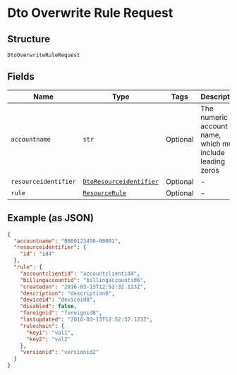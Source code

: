 
# Dto Overwrite Rule Request

## Structure

`DtoOverwriteRuleRequest`

## Fields

| Name | Type | Tags | Description |
|  --- | --- | --- | --- |
| `accountname` | `str` | Optional | The numeric account name, which must include leading zeros |
| `resourceidentifier` | [`DtoResourceidentifier`](../../doc/models/dto-resourceidentifier.md) | Optional | - |
| `rule` | [`ResourceRule`](../../doc/models/resource-rule.md) | Optional | - |

## Example (as JSON)

```json
{
  "accountname": "0000123456-00001",
  "resourceidentifier": {
    "id": "id4"
  },
  "rule": {
    "accountclientid": "accountclientid4",
    "billingaccountid": "billingaccountid6",
    "createdon": "2016-03-13T12:52:32.123Z",
    "description": "description0",
    "deviceid": "deviceid0",
    "disabled": false,
    "foreignid": "foreignid8",
    "lastupdated": "2016-03-13T12:52:32.123Z",
    "rulechain": {
      "key1": "val1",
      "key2": "val2"
    },
    "versionid": "versionid2"
  }
}
```

